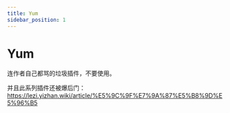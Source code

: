 ```yaml
---
title: Yum
sidebar_position: 1
---
```


# Yum

连作者自己都骂的垃圾插件，不要使用。

并且此系列插件还被爆后门：https://lezi.yizhan.wiki/article/%E5%9C%9F%E7%9A%87%E5%B8%9D%E5%96%B5
